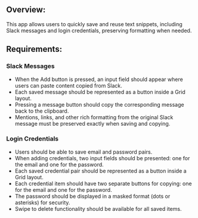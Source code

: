 ## Overview:
This app allows users to quickly save and reuse text snippets, including Slack messages and login credentials, preserving formatting when needed.

## Requirements:

### Slack Messages
- When the Add button is pressed, an input field should appear where users can paste content copied from Slack.
- Each saved message should be represented as a button inside a Grid layout.
- Pressing a message button should copy the corresponding message back to the clipboard.
- Mentions, links, and other rich formatting from the original Slack message must be preserved exactly when saving and copying.

### Login Credentials
- Users should be able to save email and password pairs.
- When adding credentials, two input fields should be presented: one for the email and one for the password.
- Each saved credential pair should be represented as a button inside a Grid layout.
- Each credential item should have two separate buttons for copying: one for the email and one for the password.
- The password should be displayed in a masked format (dots or asterisks) for security.
- Swipe to delete functionality should be available for all saved items.
